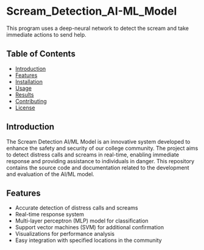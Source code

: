 # Scream_Detection_AI-ML_Model
This program uses a deep-neural network to detect the scream and take immediate actions to send help. 

## Table of Contents
- [Introduction](#introduction)
- [Features](#features)
- [Installation](#installation)
- [Usage](#usage)
- [Results](#results)
- [Contributing](#contributing)
- [License](#license)

## Introduction
The Scream Detection AI/ML Model is an innovative system developed to enhance the safety and security of our college community. The project aims to detect distress calls and screams in real-time, enabling immediate response and providing assistance to individuals in danger. This repository contains the source code and documentation related to the development and evaluation of the AI/ML model.

## Features
- Accurate detection of distress calls and screams
- Real-time response system
- Multi-layer perceptron (MLP) model for classification
- Support vector machines (SVM) for additional confirmation
- Visualizations for performance analysis
- Easy integration with specified locations in the community



